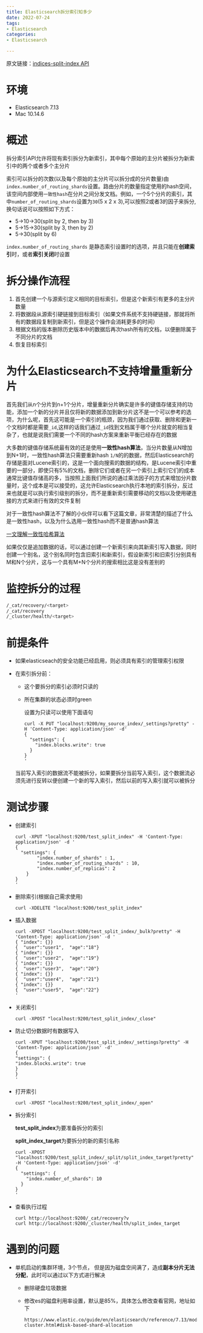 ```yaml
---
title: Elasticsearch拆分索引知多少
date: 2022-07-24
tags:
- Elasticsearch
categories:
- Elasticsearch

---
```

原文链接：[indices-split-index API](https://www.elastic.co/guide/en/elasticsearch/reference/7.13/indices-split-index.html)

# 环境

* Elasticsearch 7.13
* Mac 10.14.6

# 概述

拆分索引API允许将现有索引拆分为新索引，其中每个原始的主分片被拆分为新索引中的两个或者多个主分片

索引可以拆分的次数(以及每个原始的主分片可以拆分成的分片数量)由`index.number_of_routing_shards`设置。路由分片的数量指定使用的hash空间，该空间内部使用`一致性hash`在分片之间分发文档。例如，一个5个分片的索引，其中`number_of_routing_shards`设置为`30`(5 x 2 x 3),可以按照2或者3的因子来拆分,换句话说可以按照如下方式：

* 5->10->30(split by 2, then by 3)
* 5->15->30(split by 3, then by 2)
* 5->30(split by 6)

`index.number_of_routing_shards` 是静态索引设置时的选项，并且只能在**创建索引**时，或者**索引关闭**时设置

# 拆分操作流程

1. 首先创建一个与源索引定义相同的目标索引，但是这个新索引有更多的主分片数量
2. 将数据段从源索引硬链接到目标索引（如果文件系统不支持硬链接，那就将所有的数据段复制到新索引，但是这个操作会消耗更多的时间）
3. 根据文档的版本删除历史版本中的数据后再次hash所有的文档，以便删除属于不同分片的文档
4. 恢复目标索引

# 为什么Elasticsearch不支持增量重新分片

首先我们从n个分片到n+1个分片，增量重新分片确实是许多的键值存储支持的功能，添加一个新的分片并且仅将新的数据添加到新分片这不是一个可以参考的选项，为什么呢，首先这可能是一个索引的瓶颈，因为我们通过获取、删除和更新一个文档时都是需要`_id`,这样的话我们通过`_id`找到文档属于哪个分片就变的相当复杂了，也就是说我们需要一个不同的hash方案来重新平衡已经存在的数据

大多数的键值存储系统最有效的还是使用**一致性hash算法**，当分片数量从N增加到N+1时，一致性hash算法只需要重新hash `1/N`的的数据，然后Elasticsearch的存储是面对Lucene索引的，这是一个面向搜索的数据的结构，是Lucene索引中重要的一部分，即使只有5%的文档，删除它们或者在另一个索引上索引它们的成本通常比键值存储高的多，当按照上面我们所说的通过乘法因子的方式来增加分片数量时，这个成本是可以接受的，这允许Elasticsearch执行本地的索引拆分，反过来也就是可以执行索引级别的拆分，而不是重新索引需要移动的文档以及使用硬连接的方式来进行有效的文件复制

对于一致性hash算法不了解的小伙伴可以看下这篇文章，非常清楚的描述了什么是一致性hash，以及为什么选用一致性hash而不是普通hash算法

[一文理解一致性哈希算法](https://mp.weixin.qq.com/s/1llJgU_lqMWXRVfWdivZzA)

如果仅仅是追加数据的话，可以通过创建一个新索引来向其新索引写入数据，同时创建一个别名，这个别名同时包含旧索引和新索引，假设新索引和旧索引分别具有M和N个分片，这与一个具有M+N个分片的搜索相比这是没有差别的

# 监控拆分的过程

```bash
/_cat/recovery/<target>
/_cat/recovery
/_cluster/health/<target>
```

# 前提条件

* 如果elasticseach的安全功能已经启用，则必须具有索引的管理索引权限

* 在索引拆分前：

  * 这个要拆分的索引必须时只读的

  * 所在集群的状态必须时green

    设置为只读可以使用下面语句

    ```text
    curl -X PUT "localhost:9200/my_source_index/_settings?pretty" -H 'Content-Type: application/json' -d'
    {
      "settings": {
        "index.blocks.write": true 
      }
    }
    '
    ```

  当前写入索引的数据流不能被拆分，如果要拆分当前写入索引，这个数据流必须先进行反转以便创建一个新的写入索引，然后以前的写入索引就可以被拆分

# 测试步骤

* 创建索引

  ```text
  curl -XPUT "localhost:9200/test_split_index" -H 'Content-Type: application/json' -d '
  {
    "settings": {
          "index.number_of_shards" : 1,
          "index.number_of_routing_shards" : 10,
          "index.number_of_replicas": 2
      }
  }
  '
  ```

* 删除索引(根据自己需求使用)

  ```text
  curl -XDELETE "localhost:9200/test_split_index"
  ```

* 插入数据

  ```text
  curl -XPOST "localhost:9200/test_split_index/_bulk?pretty" -H 'Content-Type: application/json' -d '
  { "index": {}}
  {  "user":"user1",  "age":"18"}
  { "index": {}}
  {  "user":"user2",  "age":"19"}
  { "index": {}}
  {  "user":"user3",  "age":"20"}
  { "index": {}}
  {  "user":"user4",  "age":"21"}
  { "index": {}}
  {  "user":"user5",  "age":"22"}
  '
  ```

* 关闭索引

  ```text
  curl -XPOST "localhost:9200/test_split_index/_close"
  ```

* 防止切分数据时有数据写入

  ```text
  curl -XPUT "localhost:9200/test_split_index/_settings?pretty" -H 'Content-Type: application/json' -d'
  {
  "settings": {
  "index.blocks.write": true
  }
  }
  '
  ```

* 打开索引

  ```text
  curl -XPOST "localhost:9200/test_split_index/_open"
  ```

* 拆分索引

  **test_split_index**为要准备拆分的索引

  **split_index_target**为要拆分的新的索引名称

  ```text
  curl -XPOST "localhost:9200/test_split_index/_split/split_index_target?pretty" -H 'Content-Type: application/json' -d'
  {
    "settings": {
      "index.number_of_shards": 10
    }
  }
  '
  ```

* 查看执行过程

  ```text
  curl http://localhost:9200/_cat/recovery?v
  curl http://localhost:9200/_cluster/health/split_index_target
  ```

# 遇到的问题

* 单机启动的集群环境，3个节点， 但是因为磁盘空间满了，造成**副本分片无法分配**，此时可以通过以下方式进行解决

  * 删除硬盘垃圾数据

  * 修改es的磁盘利用率设置，默认是85%，具体怎么修改查看官网，地址如下

    ```text
    https://www.elastic.co/guide/en/elasticsearch/reference/7.13/modules-cluster.html#disk-based-shard-allocation
    ```

    

    